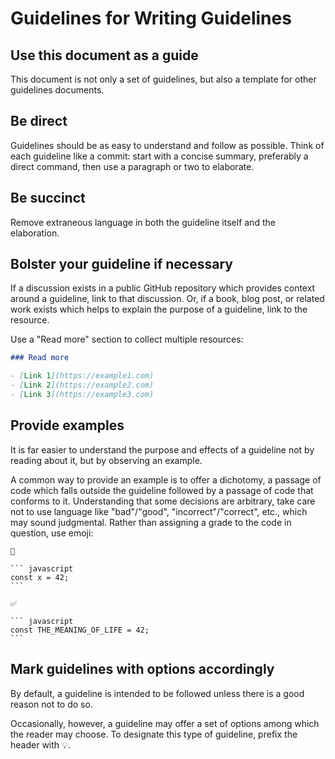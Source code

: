 # Guidelines for Writing Guidelines

## Use this document as a guide

This document is not only a set of guidelines, but also a template for other guidelines documents.

## Be direct

Guidelines should be as easy to understand and follow as possible. Think of each guideline like a commit: start with a concise summary, preferably a direct command, then use a paragraph or two to elaborate.

## Be succinct

Remove extraneous language in both the guideline itself and the elaboration.

## Bolster your guideline if necessary

If a discussion exists in a public GitHub repository which provides context around a guideline, link to that discussion. Or, if a book, blog post, or related work exists which helps to explain the purpose of a guideline, link to the resource.

Use a "Read more" section to collect multiple resources:

``` markdown
### Read more

- [Link 1](https://example1.com)
- [Link 2](https://example2.com)
- [Link 3](https://example3.com)
```

## Provide examples

It is far easier to understand the purpose and effects of a guideline not by reading about it, but by observing an example.

A common way to provide an example is to offer a dichotomy, a passage of code which falls outside the guideline followed by a passage of code that conforms to it. Understanding that some decisions are arbitrary, take care not to use language like "bad"/"good", "incorrect"/"correct", etc., which may sound judgmental. Rather than assigning a grade to the code in question, use emoji:

    🚫

    ``` javascript
    const x = 42;
    ```

    ✅

    ``` javascript
    const THE_MEANING_OF_LIFE = 42;
    ```

## Mark guidelines with options accordingly

By default, a guideline is intended to be followed unless there is a good reason not to do so.

Occasionally, however, a guideline may offer a set of options among which the reader may choose. To designate this type of guideline, prefix the header with 💡.
